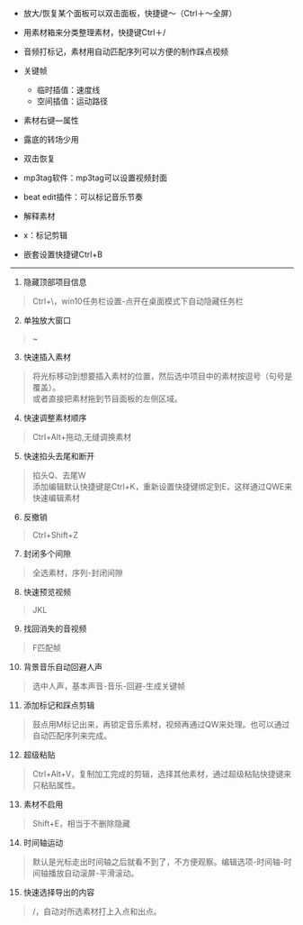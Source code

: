 
- 放大/恢复某个面板可以双击面板，快捷键～（Ctrl＋～全屏）

- 用素材箱来分类整理素材，快捷键Ctrl＋/

- 音频打标记，素材用自动匹配序列可以方便的制作踩点视频

- 关键帧
    - 临时插值：速度线
    - 空间插值：运动路径

- 素材右键—属性

- 露底的转场少用

- 双击恢复

- mp3tag软件：mp3tag可以设置视频封面

- beat edit插件：可以标记音乐节奏

- 解释素材

- x：标记剪辑

- 嵌套设置快捷键Ctrl+B

---

1. 隐藏顶部项目信息
 > Ctrl+\，win10任务栏设置-点开在桌面模式下自动隐藏任务栏

2. 单独放大窗口
> ~

3. 快速插入素材
> 将光标移动到想要插入素材的位置，然后选中项目中的素材按逗号（句号是覆盖）。  
  或者直接把素材拖到节目面板的左侧区域。
  
4. 快速调整素材顺序
> Ctrl+Alt+拖动,无缝调换素材

5. 快速掐头去尾和断开
> 掐头Q、去尾W  
  添加编辑默认快捷键是Ctrl+K，重新设置快捷键绑定到E，这样通过QWE来快速编辑素材

6. 反撤销
> Ctrl+Shift+Z

7. 封闭多个间隙
> 全选素材，序列-封闭间隙

8. 快速预览视频
> JKL

9. 找回消失的音视频
> F匹配帧

10. 背景音乐自动回避人声
> 选中人声，基本声音-音乐-回避-生成关键帧

11. 添加标记和踩点剪辑
> 鼓点用M标记出来，再锁定音乐素材，视频再通过QW来处理。也可以通过自动匹配序列来完成。

12. 超级粘贴
> Ctrl+Alt+V，复制加工完成的剪辑，选择其他素材，通过超级粘贴快捷键来只粘贴属性。

13. 素材不启用
> Shift+E，相当于不删除隐藏

14. 时间轴运动
> 默认是光标走出时间轴之后就看不到了，不方便观察。编辑选项-时间轴-时间轴播放自动滚屏-平滑滚动。

15. 快速选择导出的内容
> /，自动对所选素材打上入点和出点。


